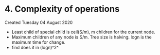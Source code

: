 # 4. Complexity of operations
Created Tuesday 04 August 2020

* Least child of special child is ceil(S/m), m children for the current node.
* Maximum children of any node is S/m. Tree size is halving. logn is the maximum time for change.
* find does it in (logn)^2^


